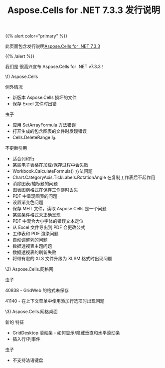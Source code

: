﻿---
title: Aspose.Cells for .NET 7.3.3 发行说明
type: docs
weight: 20
url: /zh/net/aspose-cells-for-net-7-3-3-release-notes/
---
{{% alert color="primary" %}} 

此页面包含发行说明[Aspose.Cells for .NET 7.3.3](https://downloads.aspose.com/cells/net/new-releases/aspose.cells-for-.net-7.3.3/)

{{% /alert %}} 

我们是
很高兴宣布 Aspose.Cells for .NET v7.3.3！

\1) Aspose.Cells 

例外情况

- 新版本 Aspose.Cells 损坏的文件
- 保存 Excel 文件时出错

虫子

- 应用 SetArrayFormula 方法错误
- 打开生成的包含图表的文件时发现错误
- Cells.DeleteRange 与

不更新引用

- 适合列和行
- 某些电子表格在加载/保存过程中会失败
- Workbook.CalculateFormula() 方法问题
- Chart.CategoryAxis.TickLabels.RotationAngle 在复制工作表后不起作用
- 消除图表/轴标题的问题
- 图表图例格式在保存工作簿时丢失
- PDF 中呈现图表的问题
- 设置渐变色问题
- 保存 MHT 文件，读取 Aspose.Cells 是一个问题
- 某些条件格式未正确呈现
- PDF 中混合大小字体的错误文本定位
- 从 Excel 文件导出到 PDF 会更改公式
- 工作表和 PDF 渲染问题
- 自动调整列的问题
- 数据透视表主题问题
- 数据透视表的刷新失败
- 将带有宏的 XLS 文件升级为 XLSM 格式时出现问题



\2)
Aspose.Cells.网格网



虫子

40838 - GridWeb 的格式未保存

41140 - 在上下文菜单中使用添加行选项时出现问题



\3)
Aspose.Cells.网格桌面



新的
特征

- GridDesktop 滚动条 - 如何显示/隐藏垂直和水平滚动条
- 插入行/列事件



虫子

- 不支持法语键盘

